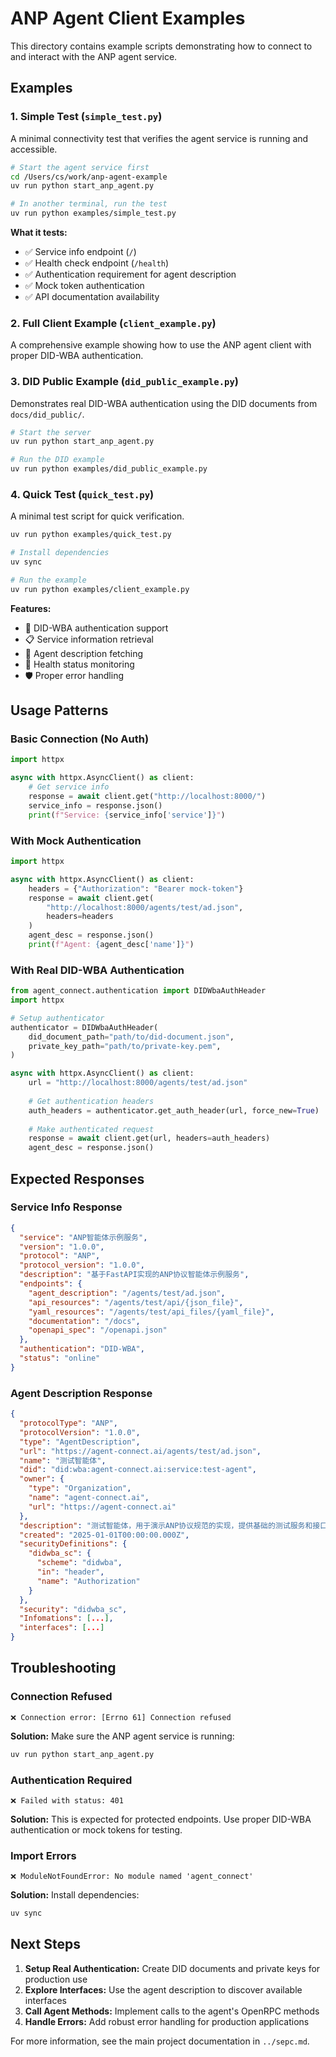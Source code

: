 # ANP Agent Client Examples

This directory contains example scripts demonstrating how to connect to and interact with the ANP agent service.

## Examples

### 1. Simple Test (`simple_test.py`)

A minimal connectivity test that verifies the agent service is running and accessible.

```bash
# Start the agent service first
cd /Users/cs/work/anp-agent-example
uv run python start_anp_agent.py

# In another terminal, run the test
uv run python examples/simple_test.py
```

**What it tests:**
- ✅ Service info endpoint (`/`)
- ✅ Health check endpoint (`/health`)
- ✅ Authentication requirement for agent description
- ✅ Mock token authentication
- ✅ API documentation availability

### 2. Full Client Example (`client_example.py`)

A comprehensive example showing how to use the ANP agent client with proper DID-WBA authentication.

### 3. DID Public Example (`did_public_example.py`)

Demonstrates real DID-WBA authentication using the DID documents from `docs/did_public/`.

```bash
# Start the server
uv run python start_anp_agent.py

# Run the DID example
uv run python examples/did_public_example.py
```

### 4. Quick Test (`quick_test.py`)

A minimal test script for quick verification.

```bash
uv run python examples/quick_test.py
```

```bash
# Install dependencies
uv sync

# Run the example
uv run python examples/client_example.py
```

**Features:**
- 🔐 DID-WBA authentication support
- 📋 Service information retrieval
- 🤖 Agent description fetching
- 🏥 Health status monitoring
- 🛡️ Proper error handling

## Usage Patterns

### Basic Connection (No Auth)

```python
import httpx

async with httpx.AsyncClient() as client:
    # Get service info
    response = await client.get("http://localhost:8000/")
    service_info = response.json()
    print(f"Service: {service_info['service']}")
```

### With Mock Authentication

```python
import httpx

async with httpx.AsyncClient() as client:
    headers = {"Authorization": "Bearer mock-token"}
    response = await client.get(
        "http://localhost:8000/agents/test/ad.json",
        headers=headers
    )
    agent_desc = response.json()
    print(f"Agent: {agent_desc['name']}")
```

### With Real DID-WBA Authentication

```python
from agent_connect.authentication import DIDWbaAuthHeader
import httpx

# Setup authenticator
authenticator = DIDWbaAuthHeader(
    did_document_path="path/to/did-document.json",
    private_key_path="path/to/private-key.pem",
)

async with httpx.AsyncClient() as client:
    url = "http://localhost:8000/agents/test/ad.json"
    
    # Get authentication headers
    auth_headers = authenticator.get_auth_header(url, force_new=True)
    
    # Make authenticated request
    response = await client.get(url, headers=auth_headers)
    agent_desc = response.json()
```

## Expected Responses

### Service Info Response

```json
{
  "service": "ANP智能体示例服务",
  "version": "1.0.0",
  "protocol": "ANP",
  "protocol_version": "1.0.0",
  "description": "基于FastAPI实现的ANP协议智能体示例服务",
  "endpoints": {
    "agent_description": "/agents/test/ad.json",
    "api_resources": "/agents/test/api/{json_file}",
    "yaml_resources": "/agents/test/api_files/{yaml_file}",
    "documentation": "/docs",
    "openapi_spec": "/openapi.json"
  },
  "authentication": "DID-WBA",
  "status": "online"
}
```

### Agent Description Response

```json
{
  "protocolType": "ANP",
  "protocolVersion": "1.0.0",
  "type": "AgentDescription",
  "url": "https://agent-connect.ai/agents/test/ad.json",
  "name": "测试智能体",
  "did": "did:wba:agent-connect.ai:service:test-agent",
  "owner": {
    "type": "Organization",
    "name": "agent-connect.ai",
    "url": "https://agent-connect.ai"
  },
  "description": "测试智能体，用于演示ANP协议规范的实现，提供基础的测试服务和接口示例。",
  "created": "2025-01-01T00:00:00.000Z",
  "securityDefinitions": {
    "didwba_sc": {
      "scheme": "didwba",
      "in": "header",
      "name": "Authorization"
    }
  },
  "security": "didwba_sc",
  "Infomations": [...],
  "interfaces": [...]
}
```

## Troubleshooting

### Connection Refused
```
❌ Connection error: [Errno 61] Connection refused
```
**Solution:** Make sure the ANP agent service is running:
```bash
uv run python start_anp_agent.py
```

### Authentication Required
```
❌ Failed with status: 401
```
**Solution:** This is expected for protected endpoints. Use proper DID-WBA authentication or mock tokens for testing.

### Import Errors
```
❌ ModuleNotFoundError: No module named 'agent_connect'
```
**Solution:** Install dependencies:
```bash
uv sync
```

## Next Steps

1. **Setup Real Authentication:** Create DID documents and private keys for production use
2. **Explore Interfaces:** Use the agent description to discover available interfaces
3. **Call Agent Methods:** Implement calls to the agent's OpenRPC methods
4. **Handle Errors:** Add robust error handling for production applications

For more information, see the main project documentation in `../sepc.md`.
